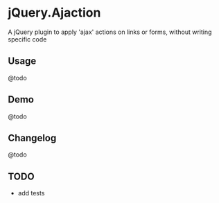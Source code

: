 # jQuery.Ajaction

A jQuery plugin to apply 'ajax' actions on links or forms, without writing specific code

## Usage

@todo

## Demo

@todo

## Changelog

@todo

## TODO

+ add tests